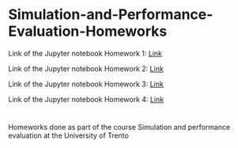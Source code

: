 # Simulation-and-Performance-Evaluation-Homeworks

Link of the Jupyter notebook Homework 1: [Link](https://github.com/Kooroshoo/Simulation-and-Performance-Evaluation-Homeworks/blob/master/Homework%201/Code%20-%20HW1.ipynb)

Link of the Jupyter notebook Homework 2: [Link](https://github.com/Kooroshoo/Simulation-and-Performance-Evaluation-Homeworks/blob/master/Homework%202/Code%20-%20HW2.ipynb)

Link of the Jupyter notebook Homework 3: [Link](https://github.com/Kooroshoo/Simulation-and-Performance-Evaluation-Homeworks/blob/master/Homework%203/Code%20-%20HW3.ipynb)

Link of the Jupyter notebook Homework 4: [Link](https://github.com/Kooroshoo/Simulation-and-Performance-Evaluation-Homeworks/blob/master/Homework%204/Code%20-%20HW4.ipynb)

#
Homeworks done as part of the course Simulation and performance evaluation at the University of Trento
